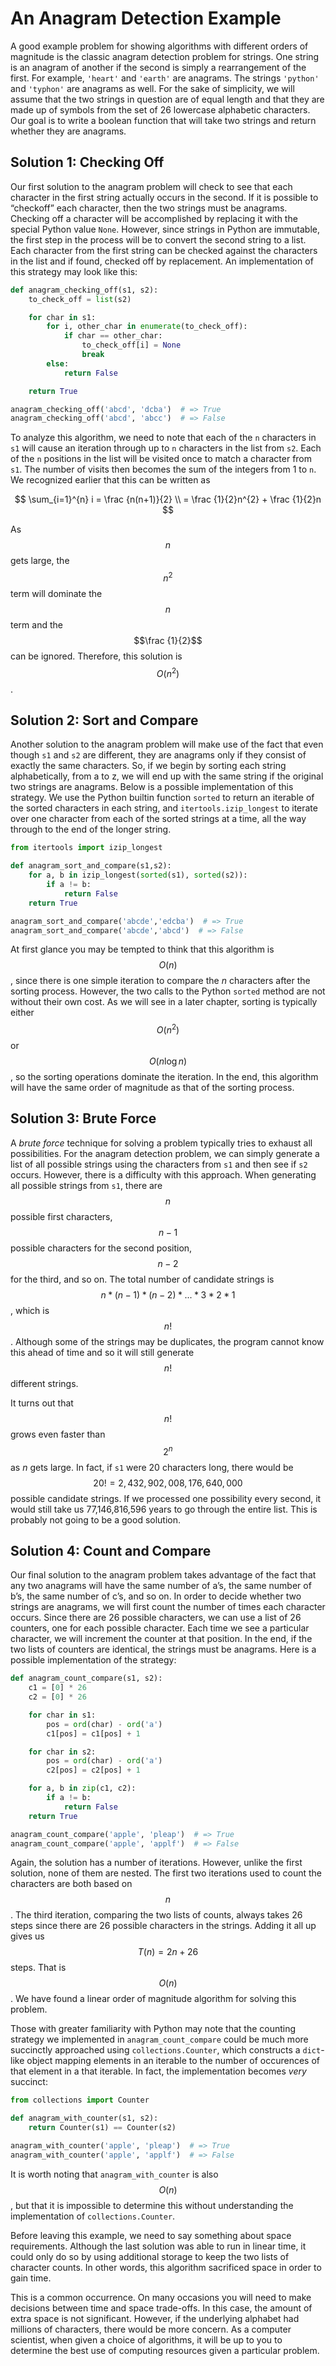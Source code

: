 An Anagram Detection Example
============================

A good example problem for showing algorithms with different orders of
magnitude is the classic anagram detection problem for strings. One
string is an anagram of another if the second is simply a rearrangement
of the first. For example, `'heart'` and `'earth'` are anagrams. The
strings `'python'` and `'typhon'` are anagrams as well. For the sake of
simplicity, we will assume that the two strings in question are of equal
length and that they are made up of symbols from the set of 26 lowercase
alphabetic characters. Our goal is to write a boolean function that will
take two strings and return whether they are anagrams.

Solution 1: Checking Off
------------------------

Our first solution to the anagram problem will check to see that each
character in the first string actually occurs in the second. If it is
possible to “checkoff” each character, then the two strings must be
anagrams. Checking off a character will be accomplished by replacing it
with the special Python value `None`. However, since strings in Python
are immutable, the first step in the process will be to convert the
second string to a list. Each character from the first string can be
checked against the characters in the list and if found, checked off by
replacement. An implementation of this strategy may look like this:

```python
def anagram_checking_off(s1, s2):
    to_check_off = list(s2)

    for char in s1:
        for i, other_char in enumerate(to_check_off):
            if char == other_char:
                to_check_off[i] = None
                break
        else:
            return False

    return True

anagram_checking_off('abcd', 'dcba')  # => True
anagram_checking_off('abcd', 'abcc')  # => False
```

To analyze this algorithm, we need to note that each of the `n`
characters in `s1` will cause an iteration through up to `n` characters
in the list from `s2`. Each of the `n` positions in the list will be
visited once to match a character from `s1`. The number of visits then
becomes the sum of the integers from 1 to `n`. We recognized earlier that
this can be written as

$$
\sum_{i=1}^{n} i = \frac {n(n+1)}{2} \\
                 = \frac {1}{2}n^{2} + \frac {1}{2}n
$$

As $$n$$ gets large, the $$n^{2}$$ term will dominate the $$n$$ term and the
$$\frac {1}{2}$$ can be ignored. Therefore, this solution is $$O(n^{2})$$.

Solution 2: Sort and Compare
----------------------------

Another solution to the anagram problem will make use of the fact that
even though `s1` and `s2` are different, they are anagrams only if they
consist of exactly the same characters. So, if we begin by sorting each
string alphabetically, from a to z, we will end up with the same string
if the original two strings are anagrams. Below is a possible implementation of this strategy. We use the Python builtin function `sorted` to return an iterable of the sorted characters in each string, and `itertools.izip_longest` to iterate over one character from each of the sorted strings at a time, all the way through to the end of the longer string.

```python
from itertools import izip_longest

def anagram_sort_and_compare(s1,s2):
    for a, b in izip_longest(sorted(s1), sorted(s2)):
        if a != b:
            return False
    return True

anagram_sort_and_compare('abcde','edcba')  # => True
anagram_sort_and_compare('abcde','abcd')  # => False
```

At first glance you may be tempted to think that this algorithm is
$$O(n)$$, since there is one simple iteration to compare the *n*
characters after the sorting process. However, the two calls to the
Python `sorted` method are not without their own cost. As we will see in a
later chapter, sorting is typically either $$O(n^{2})$$ or $$O(n\log n)$$,
so the sorting operations dominate the iteration. In the end, this
algorithm will have the same order of magnitude as that of the sorting
process.

Solution 3: Brute Force
-----------------------

A *brute force* technique for solving a problem typically tries to
exhaust all possibilities. For the anagram detection problem, we can
simply generate a list of all possible strings using the characters from
`s1` and then see if `s2` occurs. However, there is a difficulty with
this approach. When generating all possible strings from `s1`, there are
$$n$$ possible first characters, $$n-1$$ possible characters for the second
position, $$n-2$$ for the third, and so on. The total number of candidate
strings is $$n*(n-1)*(n-2)*...*3*2*1$$, which is $$n!$$. Although some of
the strings may be duplicates, the program cannot know this ahead of
time and so it will still generate $$n!$$ different strings.

It turns out that $$n!$$ grows even faster than $$2^{n}$$ as *n* gets large.
In fact, if `s1` were 20 characters long, there would be
$$20!=2,432,902,008,176,640,000$$ possible candidate strings. If we
processed one possibility every second, it would still take us
77,146,816,596 years to go through the entire list. This is probably not
going to be a good solution.

Solution 4: Count and Compare
-----------------------------

Our final solution to the anagram problem takes advantage of the fact
that any two anagrams will have the same number of a’s, the same number
of b’s, the same number of c’s, and so on. In order to decide whether
two strings are anagrams, we will first count the number of times each
character occurs. Since there are 26 possible characters, we can use a
list of 26 counters, one for each possible character. Each time we see a
particular character, we will increment the counter at that position. In
the end, if the two lists of counters are identical, the strings must be
anagrams. Here is a possible implementation of the strategy:

```python
def anagram_count_compare(s1, s2):
    c1 = [0] * 26
    c2 = [0] * 26

    for char in s1:
        pos = ord(char) - ord('a')
        c1[pos] = c1[pos] + 1

    for char in s2:
        pos = ord(char) - ord('a')
        c2[pos] = c2[pos] + 1

    for a, b in zip(c1, c2):
        if a != b:
            return False
    return True

anagram_count_compare('apple', 'pleap')  # => True
anagram_count_compare('apple', 'applf')  # => False
```

Again, the solution has a number of iterations. However, unlike the
first solution, none of them are nested. The first two iterations used
to count the characters are both based on $$n$$. The third iteration,
comparing the two lists of counts, always takes 26 steps since there are
26 possible characters in the strings. Adding it all up gives us
$$T(n)=2n+26$$ steps. That is $$O(n)$$. We have found a linear order of
magnitude algorithm for solving this problem.

Those with greater familiarity with Python may note that the counting strategy we implemented in `anagram_count_compare` could be much more succinctly approached using `collections.Counter`, which constructs a `dict`-like object mapping elements in an iterable to the number of occurences of that element in a that iterable. In fact, the implementation becomes _very_ succinct:

```python
from collections import Counter

def anagram_with_counter(s1, s2):
    return Counter(s1) == Counter(s2)

anagram_with_counter('apple', 'pleap')  # => True
anagram_with_counter('apple', 'applf')  # => False
```

It is worth noting that `anagram_with_counter` is also $$O(n)$$, but that it is impossible to determine this without understanding the implementation of `collections.Counter`.

Before leaving this example, we need to say something about space
requirements. Although the last solution was able to run in linear time,
it could only do so by using additional storage to keep the two lists of
character counts. In other words, this algorithm sacrificed space in
order to gain time.

This is a common occurrence. On many occasions you will need to make
decisions between time and space trade-offs. In this case, the amount of
extra space is not significant. However, if the underlying alphabet had
millions of characters, there would be more concern. As a computer
scientist, when given a choice of algorithms, it will be up to you to
determine the best use of computing resources given a particular
problem.
